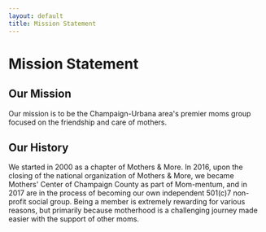 ```yaml
---
layout: default
title: Mission Statement
---
```


# Mission Statement

## Our Mission

Our mission is to be the Champaign-Urbana area's premier moms group focused on
the friendship and care of mothers.

## Our History

We started in 2000 as a chapter of Mothers & More. In 2016, upon the closing of
the national organization of Mothers & More, we became Mothers' Center of
Champaign County as part of Mom-mentum, and in 2017 are in the process of
becoming our own independent 501(c)7 non-profit social group. Being a member is
extremely rewarding for various reasons, but primarily because motherhood is a
challenging journey made easier with the support of other moms.
